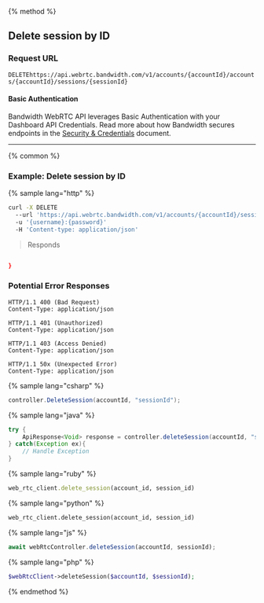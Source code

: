 {% method %}

## Delete session by ID


### Request URL
<code class="delete">DELETE</code>`https://api.webrtc.bandwidth.com/v1/accounts/{accountId}/accounts/{accountId}/sessions/{sessionId}`

#### Basic Authentication

Bandwidth WebRTC API leverages Basic Authentication with your Dashboard API Credentials. Read more about how Bandwidth secures endpoints in the [Security & Credentials](../../../guides/accountCredentials.md) document.

---




{% common %}

### Example: Delete session by ID

{% sample lang="http" %}
```bash
curl -X DELETE 
  --url 'https://api.webrtc.bandwidth.com/v1/accounts/{accountId}/sessions/{sessionId}' 
  -u '{username}:{password}' 
  -H 'Content-type: application/json' 
```

> Responds

```json

}
```

### Potential Error Responses

```http
HTTP/1.1 400 (Bad Request)
Content-Type: application/json
```

```http
HTTP/1.1 401 (Unauthorized)
Content-Type: application/json
```

```http
HTTP/1.1 403 (Access Denied)
Content-Type: application/json
```

```http
HTTP/1.1 50x (Unexpected Error)
Content-Type: application/json
```

{% sample lang="csharp" %}

```csharp
controller.DeleteSession(accountId, "sessionId");
```

{% sample lang="java" %}

```java
try {
    ApiResponse<Void> response = controller.deleteSession(accountId, "sessionId");
} catch(Exception ex){
    // Handle Exception
}
```

{% sample lang="ruby" %}

```ruby
web_rtc_client.delete_session(account_id, session_id)
```

{% sample lang="python" %}

```python
web_rtc_client.delete_session(account_id, session_id)
```

{% sample lang="js" %}

```js
await webRtcController.deleteSession(accountId, sessionId);
```

{% sample lang="php" %}

```php
$webRtcClient->deleteSession($accountId, $sessionId);
```

{% endmethod %}
